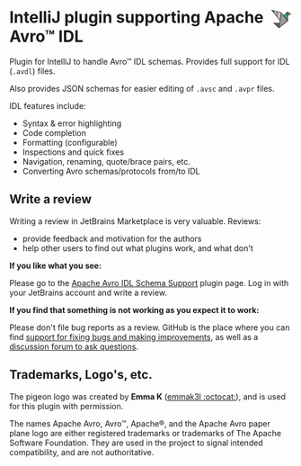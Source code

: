 <img align="right" height="40" src="src/main/resources/META-INF/pluginIcon.svg" alt="Pigeon Logo"/>IntelliJ plugin supporting Apache Avro™ IDL
===========================================

Plugin for IntelliJ to handle Avro™ IDL schemas. Provides full support for IDL (<code>.avdl</code>)
files.

Also provides JSON schemas for easier editing of <code>.avsc</code> and <code>.avpr</code> files.

IDL features include:
* Syntax & error highlighting
* Code completion
* Formatting (configurable)
* Inspections and quick fixes
* Navigation, renaming, quote/brace pairs, etc.
* Converting Avro schemas/protocols from/to IDL


Write a review
--------------

Writing a review in JetBrains Marketplace is very valuable. Reviews:
* provide feedback and motivation for the authors
* help other users to find out what plugins work, and what don't

**If you like what you see:**

Please go to the [Apache Avro IDL Schema Support](https://plugins.jetbrains.com/plugin/15728-apache-avro-idl-schema-support) plugin page. Log in with your JetBrains account
and write a review.

**If you find that something is not working as you expect it to work:**

Please don't file bug reports as a review. GitHub is the place where you can find
[support for fixing bugs and making improvements](https://github.com/opwvhk/avro-schema-support/issues), as well as a
[discussion forum to ask questions](https://github.com/opwvhk/avro-schema-support/discussions).



Trademarks, Logo's, etc.
------------------------

The pigeon logo was created by **Emma K** ([emmak3l :octocat:](https://github.com/emmak3l)),
and is used for this plugin with permission.

The names Apache Avro, Avro™, Apache®, and the Apache Avro paper plane logo are either registered
trademarks or trademarks of The Apache Software Foundation. They are used in the project to signal
intended compatibility, and are not authoritative.
